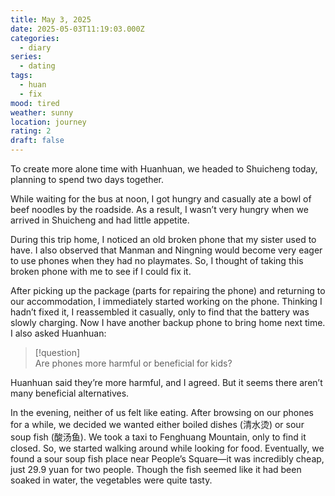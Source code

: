 ```yaml
---
title: May 3, 2025
date: 2025-05-03T11:19:03.000Z
categories:
  - diary
series:
  - dating
tags:
  - huan
  - fix
mood: tired
weather: sunny
location: journey
rating: 2
draft: false
---
```


To create more alone time with Huanhuan, we headed to Shuicheng today, planning to spend two days together.

While waiting for the bus at noon, I got hungry and casually ate a bowl of beef noodles by the roadside. As a result, I wasn’t very hungry when we arrived in Shuicheng and had little appetite.

During this trip home, I noticed an old broken phone that my sister used to have. I also observed that Manman and Ningning would become very eager to use phones when they had no playmates. So, I thought of taking this broken phone with me to see if I could fix it.

After picking up the package (parts for repairing the phone) and returning to our accommodation, I immediately started working on the phone. Thinking I hadn’t fixed it, I reassembled it casually, only to find that the battery was slowly charging. Now I have another backup phone to bring home next time. I also asked Huanhuan:

> [!question]  
> Are phones more harmful or beneficial for kids?  

Huanhuan said they’re more harmful, and I agreed. But it seems there aren’t many beneficial alternatives.

In the evening, neither of us felt like eating. After browsing on our phones for a while, we decided we wanted either boiled dishes (清水烫) or sour soup fish (酸汤鱼). We took a taxi to Fenghuang Mountain, only to find it closed. So, we started walking around while looking for food. Eventually, we found a sour soup fish place near People’s Square—it was incredibly cheap, just 29.9 yuan for two people. Though the fish seemed like it had been soaked in water, the vegetables were quite tasty. 